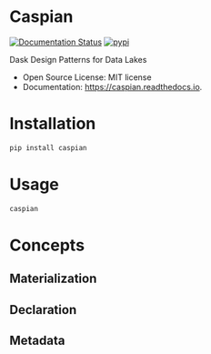 # Caspian

[![Documentation Status](https://readthedocs.org/projects/caspian/badge/?version=latest)](https://caspian.readthedocs.io/en/latest/?badge=latest)
[![pypi](https://img.shields.io/pypi/v/caspian.svg)](https://pypi.python.org/pypi/caspian)


Dask Design Patterns for Data Lakes

* Open Source License: MIT license
* Documentation: https://caspian.readthedocs.io.

# Installation

~~~ bash
pip install caspian
~~~

# Usage

~~~ bash
caspian
~~~

# Concepts

## Materialization

## Declaration

## Metadata